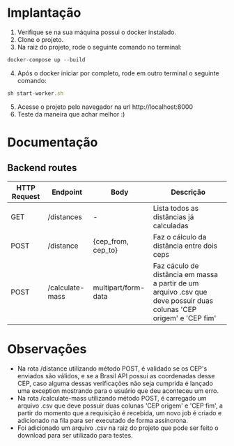 # Implantação
  1. Verifique se na sua máquina possui o docker instalado.
  2. Clone o projeto.
  3. Na raiz do projeto, rode o seguinte comando no terminal: 
```jsx
docker-compose up --build
```     
  4. Após o docker iniciar por completo, rode em outro terminal o seguinte comando:
 ```jsx
sh start-worker.sh
```     
   5. Acesse o projeto pelo navegador na url http://localhost:8000
   6. Teste da maneira que achar melhor :)

# Documentação

## Backend routes

| HTTP Request | Endpoint | Body | Descrição |
| ------ | ------ | ------ | ------ |
| GET | /distances | - | Lista todos as distâncias já calculadas |
| POST | /distance | {cep_from, cep_to} | Faz o cálculo da distância entre dois ceps |
| POST | /calculate-mass | multipart/form-data | Faz cáculo de distância em massa a partir de um arquivo .csv que deve possuir duas colunas 'CEP origem' e 'CEP fim' |

# Observações
- Na rota /distance utilizando método POST, é validado se os CEP's enviados são válidos, e se a Brasil API possui as coordenadas desse CEP, caso alguma dessas verificações não seja cumprida é lançado uma exception mostrando para o usuário que deu aconteceu um erro.
- Na rota /calculate-mass utilizando método POST, é carregado um arquivo .csv que deve possuir duas colunas 'CEP origem' e 'CEP fim', a partir do momento que a requisição é recebida, um novo job é criado e adicionado na fila para ser executado de forma assíncrona.
- Foi adicionado um arquivo .csv na raiz do projeto que pode ser feito o download para ser utilizado para testes.
